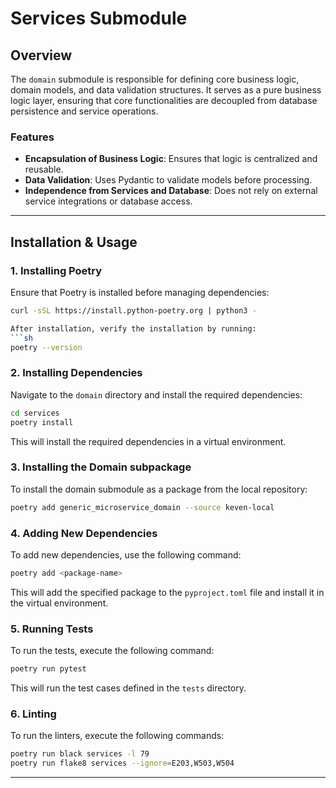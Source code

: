 # Services Submodule

## Overview
The `domain` submodule is responsible for  defining core business logic, domain models, and data validation structures. It serves as a pure business logic layer, ensuring that core functionalities are decoupled from database persistence and service operations.

### Features
- **Encapsulation of Business Logic**: Ensures that logic is centralized and reusable.
- **Data Validation**: Uses Pydantic to validate models before processing.
- **Independence from Services and Database**: Does not rely on external service integrations or database access.
---

## Installation & Usage

### **1. Installing Poetry**
Ensure that Poetry is installed before managing dependencies:
```sh
curl -sSL https://install.python-poetry.org | python3 -

After installation, verify the installation by running:
```sh
poetry --version
```


### **2. Installing Dependencies**
Navigate to the `domain` directory and install the required dependencies:
```sh
cd services
poetry install
``` 
This will install the required dependencies in a virtual environment.
### **3. Installing the Domain subpackage**
To install the domain submodule as a package from the local repository:
```sh
poetry add generic_microservice_domain --source keven-local
```
### **4. Adding New Dependencies**
To add new dependencies, use the following command:
```sh
poetry add <package-name>
```
This will add the specified package to the `pyproject.toml` file and install it in the virtual environment.

### **5. Running Tests**
To run the tests, execute the following command:
```sh
poetry run pytest
```
This will run the test cases defined in the `tests` directory.


### **6. Linting**
To run the linters, execute the following commands:
```sh
poetry run black services -l 79
poetry run flake8 services --ignore=E203,W503,W504
```
---

